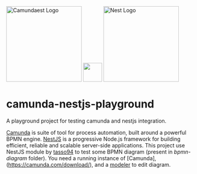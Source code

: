 <div>
<a href="http://camunda.com/" target="blank"><img src="https://camunda.com/wp-content/uploads/2020/05/logo-camunda-black.svg" width="200" alt="Camundaest Logo" /></a> <a><img src="https://icons.iconarchive.com/icons/icons8/ios7/256/User-Interface-Plus-icon.png" width="50" /></a> <a href="http://nestjs.com/" target="blank"><img src="https://nestjs.com/img/logo_text.svg" width="200" alt="Nest Logo" /></a>
</div>

# camunda-nestjs-playground

A playground project for testing camunda and nestjs integration.

[Camunda](http://camunda.com/) is suite of tool for process automation, built around a powerful BPMN engine. [NestJS](http://nestjs.com/) is a progressive Node.js framework for building efficient, reliable and scalable server-side applications. This project use NestJS module by [tasso94](https://github.com/tasso94) to test some BPMN diagram (present in *bpmn-diagram* folder). You need a running instance of [Camunda],(https://camunda.com/download/), and a [modeler](https://camunda.com/download/modeler/) to edit diagram.
